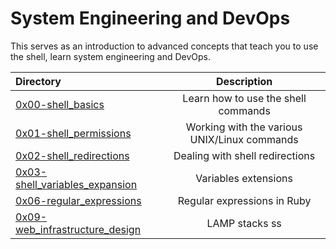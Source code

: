 # System Engineering and DevOps </br>

This serves as an introduction to advanced concepts that teach you to use the shell, learn system engineering and DevOps. </br>


| Directory | Description | 
| :---      | :---:       |
| [0x00-shell_basics](https://github.com/jnjerin/alx-system_engineering-devops/tree/main/0x00-shell_basics) | Learn how to use the shell commands |
| [0x01-shell_permissions](https://github.com/jnjerin/alx-system_engineering-devops/tree/main/0x01-shell_permissions)| Working with the various UNIX/Linux commands|
| [0x02-shell_redirections](https://github.com/jnjerin/alx-system_engineering-devops/tree/main/0x02-shell_redirections)| Dealing with shell redirections |
| [0x03-shell_variables_expansion](https://github.com/jnjerin/alx-system_engineering-devops/tree/main/0x03-shell_variables_expansions)| Variables extensions |
| [0x06-regular_expressions](https://github.com/jnjerin/alx-system_engineering-devops/tree/main/0x06-regular_expressions) | Regular expressions in Ruby |
| [0x09-web_infrastructure_design](https://github.com/jnjerin/alx-system_engineering-devops/tree/main/0x09-web_infrastructure_design) | LAMP stacks ss|

